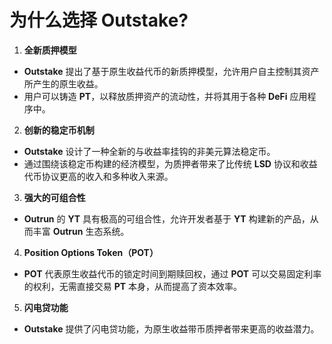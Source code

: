 # 为什么选择 Outstake?

1. **全新质押模型**

* **Outstake** 提出了基于原生收益代币的新质押模型，允许用户自主控制其资产所产生的原生收益。
* 用户可以铸造 **PT**，以释放质押资产的流动性，并将其用于各种 **DeFi** 应用程序中。

2. **创新的稳定币机制**

* **Outstake** 设计了一种全新的与收益率挂钩的非美元算法稳定币。
* 通过围绕该稳定币构建的经济模型，为质押者带来了比传统 **LSD** 协议和收益代币协议更高的收入和多种收入来源。

3. **强大的可组合性**

* **Outrun** 的 **YT** 具有极高的可组合性，允许开发者基于 **YT** 构建新的产品，从而丰富 **Outrun** 生态系统。

4. **Position Options Token（POT）**

* **POT** 代表原生收益代币的锁定时间到期赎回权，通过 **POT** 可以交易固定利率的权利，无需直接交易 **PT** 本身，从而提高了资本效率。

5. **闪电贷功能**

* **Outstake** 提供了闪电贷功能，为原生收益带币质押者带来更高的收益潜力。
